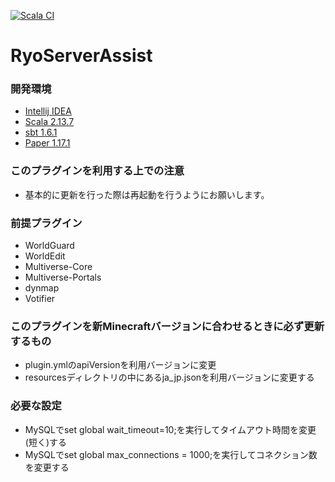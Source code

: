 [![Scala CI](https://github.com/ryo-server-developer/RyoServerAssist/actions/workflows/scala.yml/badge.svg)](https://github.com/ryo-server-developer/RyoServerAssist/actions/workflows/scala.yml)
# RyoServerAssist

### 開発環境

- [Intellij IDEA](https://www.jetbrains.com/ja-jp/idea/)
- [Scala 2.13.7](https://www.scala-lang.org/download/2.13.7.html)
- [sbt 1.6.1](https://www.scala-sbt.org/1.x/docs/Setup.html)
- [Paper 1.17.1](https://papermc.io/downloads)

### このプラグインを利用する上での注意

- 基本的に更新を行った際は再起動を行うようにお願いします。

### 前提プラグイン

- WorldGuard
- WorldEdit
- Multiverse-Core
- Multiverse-Portals
- dynmap
- Votifier

### このプラグインを新Minecraftバージョンに合わせるときに必ず更新するもの

- plugin.ymlのapiVersionを利用バージョンに変更
- resourcesディレクトリの中にあるja_jp.jsonを利用バージョンに変更する

### 必要な設定

- MySQLでset global wait_timeout=10;を実行してタイムアウト時間を変更(短く)する
- MySQLでset global max_connections = 1000;を実行してコネクション数を変更する

